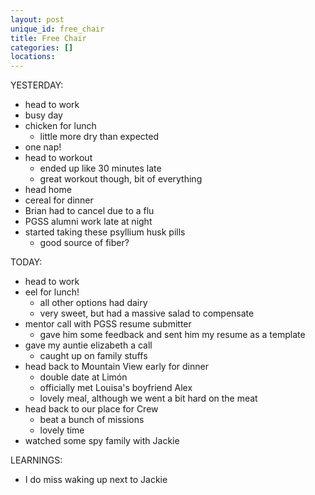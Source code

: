 ```yaml
---
layout: post
unique_id: free_chair
title: Free Chair
categories: []
locations: 
---
```


YESTERDAY:
* head to work
* busy day
* chicken for lunch
  * little more dry than expected
* one nap!
* head to workout
  * ended up like 30 minutes late
  * great workout though, bit of everything
* head home
* cereal for dinner
* Brian had to cancel due to a flu
* PGSS alumni work late at night
* started taking these psyllium husk pills
  * good source of fiber?

TODAY:
* head to work
* eel for lunch!
  * all other options had dairy
  * very sweet, but had a massive salad to compensate
* mentor call with PGSS resume submitter
  * gave him some feedback and sent him my resume as a template
* gave my auntie elizabeth a call
  * caught up on family stuffs
* head back to Mountain View early for dinner
  * double date at Limón
  * officially met Louisa's boyfriend Alex
  * lovely meal, although we went a bit hard on the meat
* head back to our place for Crew
  * beat a bunch of missions
  * lovely time
* watched some spy family with Jackie

LEARNINGS:
* I do miss waking up next to Jackie
